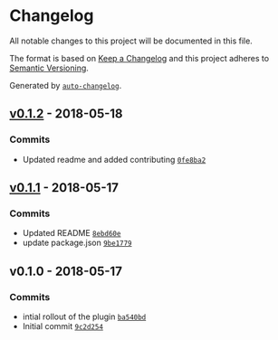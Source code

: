 # Changelog
All notable changes to this project will be documented in this file.

The format is based on [Keep a Changelog](http://keepachangelog.com/en/1.0.0/)
and this project adheres to [Semantic Versioning](http://semver.org/spec/v2.0.0.html).

Generated by [`auto-changelog`](https://github.com/CookPete/auto-changelog).

## [v0.1.2](https://github.com/GoodwayGroup/lib-hapi-rollbar/compare/v0.1.1...v0.1.2) - 2018-05-18
### Commits
- Updated readme and added contributing [`0fe8ba2`](https://github.com/GoodwayGroup/lib-hapi-rollbar/commit/0fe8ba25d70250f5131c23491952ca045e1d3cd6)

## [v0.1.1](https://github.com/GoodwayGroup/lib-hapi-rollbar/compare/v0.1.0...v0.1.1) - 2018-05-17
### Commits
- Updated README [`8ebd60e`](https://github.com/GoodwayGroup/lib-hapi-rollbar/commit/8ebd60e25205d9ecec8c1a29eafe7e45d1f7c236)
- update package.json [`9be1779`](https://github.com/GoodwayGroup/lib-hapi-rollbar/commit/9be1779a00d768ea8d1b0efc7f98d76dfacfa339)

## v0.1.0 - 2018-05-17
### Commits
- intial rollout of the plugin [`ba540bd`](https://github.com/GoodwayGroup/lib-hapi-rollbar/commit/ba540bd06ab30dad33e4ccff41955fb2b2b3e786)
- Initial commit [`9c2d254`](https://github.com/GoodwayGroup/lib-hapi-rollbar/commit/9c2d25423e44e2e9d58ac932e8da2a166c2cfedd)

